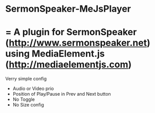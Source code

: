 # SermonSpeaker-MeJsPlayer
=
A plugin for SermonSpeaker (http://www.sermonspeaker.net) using  MediaElement.js (http://mediaelementjs.com)
=
Verry simple config
* Audio or Video prio
* Position of Play/Pause in Prev and Next button
* No Toggle
* No Size config
